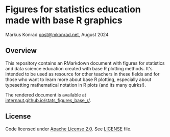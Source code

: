 # Figures for statistics education made with base R graphics

Markus Konrad <post@mkonrad.net>, August 2024

## Overview

This repository contains an RMarkdown document with figures for statistics and data science education created with base R plotting methods. It's intended to be used as resource for other teachers in these fields and for those who want to learn more about base R plotting, especially about typesetting mathematical notation in R plots (and its many quirks!). 

The rendered document is available at [internaut.github.io/stats_figures_base_r/](https://internaut.github.io/stats_figures_base_r/).

## License

Code licensed under [Apache License 2.0](https://www.apache.org/licenses/LICENSE-2.0). See [LICENSE](https://github.com/internaut/stats_figures_base_r/blob/master/LICENSE) file.

